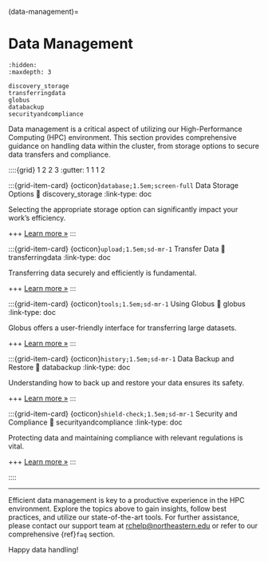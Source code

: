 (data-management)=
# Data Management

```{toctree}
:hidden:
:maxdepth: 3

discovery_storage
transferringdata
globus
databackup
securityandcompliance
```

Data management is a critical aspect of utilizing our High-Performance Computing (HPC) environment. This section provides comprehensive guidance on handling data within the cluster, from storage options to secure data transfers and compliance.

<!-- This sections includes the following pages:

::::{grid} 5
:::{grid-item} {ref}`Storage Options <data-storage>`
:::
:::{grid-item} {ref}`Transfer Data <transferring-data>`
:::
:::{grid-item} {ref}`Globus <using-globus>`
:::
:::{grid-item} {ref}`Backup and Restore <data-backup-and-restore>`
:::
:::{grid-item} {ref}`Security & Compliance <security-and-compliance>`
:::
:::: -->

::::{grid} 1 2 2 3
:gutter: 1 1 1 2

:::{grid-item-card} {octicon}`database;1.5em;screen-full` Data Storage Options
:link: discovery_storage
:link-type: doc

Selecting the appropriate storage option can significantly impact your work’s efficiency.

+++
[Learn more »](datamanagement/discovery_storage)
:::

:::{grid-item-card} {octicon}`upload;1.5em;sd-mr-1` Transfer Data
:link: transferringdata
:link-type: doc

Transferring data securely and efficiently is fundamental.

+++
[Learn more »](datamanagement/transferringdata)
:::

:::{grid-item-card} {octicon}`tools;1.5em;sd-mr-1` Using Globus
:link: globus
:link-type: doc

Globus offers a user-friendly interface for transferring large datasets.

+++
[Learn more »](datamanagement/globus)
:::

:::{grid-item-card} {octicon}`history;1.5em;sd-mr-1` Data Backup and Restore
:link: databackup
:link-type: doc

Understanding how to back up and restore your data ensures its safety.

+++
[Learn more »](datamanagement/databackup)
:::

:::{grid-item-card} {octicon}`shield-check;1.5em;sd-mr-1` Security and Compliance
:link: securityandcompliance
:link-type: doc

Protecting data and maintaining compliance with relevant regulations is vital.

+++
[Learn more »](datamanagement/securityandcompliance)
:::

::::

---

Efficient data management is key to a productive experience in the HPC environment. Explore the topics above to gain insights, follow best practices, and utilize our state-of-the-art tools. For further assistance, please contact our support team at <rchelp@northeastern.edu> or refer to our comprehensive {ref}`faq` section.

Happy data handling!

